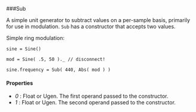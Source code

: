 ###Sub

A simple unit generator to subtract values on a per-sample basis, primarily for use in modulation. `Sub` has a constructor that accepts two values.

Simple ring modulation:
```
sine = Sine()

mod = Sine( .5, 50 )._ // disconnect!

sine.frequency = Sub( 440, Abs( mod ) )
```

#### Properties

* _0_ : Float or Ugen. The first operand passed to the constructor.
* _1_ : Float or Ugen. The second operand passed to the constructor.